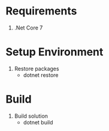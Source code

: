 # Requirements

1. .Net Core 7

# Setup Environment

1. Restore packages
    - dotnet restore

# Build

1. Build solution
    - dotnet build

